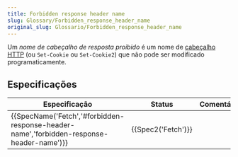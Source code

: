 ```yaml
---
title: Forbidden response header name
slug: Glossary/Forbidden_response_header_name
original_slug: Glossario/Forbidden_response_header_name
---
```

Um _nome de cabeçalho de resposta proibido_ é um nome de [cabeçalho HTTP](/pt-BR/docs/Web/HTTP/Headers) (ou `Set-Cookie` ou `Set-Cookie2`) que não pode ser modificado programaticamente.

## Especificações

| Especificação                                                                                                        | Status                   | Comentário |
| -------------------------------------------------------------------------------------------------------------------- | ------------------------ | ---------- |
| {{SpecName('Fetch','#forbidden-response-header-name','forbidden-response-header-name')}} | {{Spec2('Fetch')}} |            |
